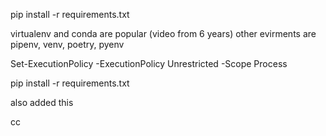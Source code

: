 pip install -r requirements.txt


virtualenv and conda are popular (video from 6 years)
other evirments are pipenv, venv, poetry, pyenv

Set-ExecutionPolicy -ExecutionPolicy Unrestricted -Scope Process


pip install -r requirements.txt

also added this

cc










